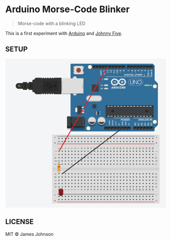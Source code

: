 # Arduino Morse-Code Blinker

> Morse-code with a blinking LED

This is a first experiment with [Arduino](https://www.arduino.cc/) and [Johnny Five](http://johnny-five.io/).

## SETUP

![LED, resistor, arduino uno](./arduino-setup.png)

## LICENSE

MIT © James Johnson
